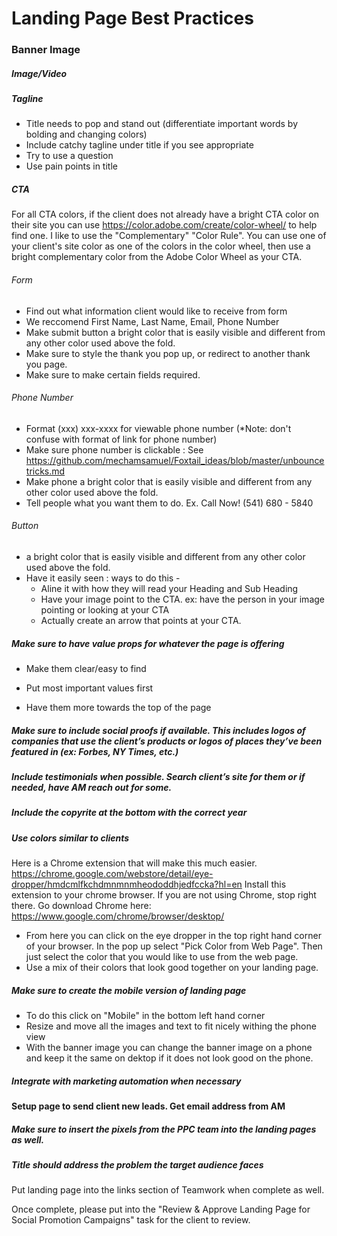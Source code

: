 # Landing Page Best Practices

### Banner Image

##### Image/Video

##### Tagline
- Title needs to pop and stand out (differentiate important words by bolding and changing colors) 
- Include catchy tagline under title if you see appropriate 
- Try to use a question
- Use pain points in title

##### CTA
For all CTA colors, if the client does not already have a bright CTA color on their site you can use https://color.adobe.com/create/color-wheel/ to help find one. I like to use the "Complementary" "Color Rule". You can use one of your client's site color as one of the colors in the color wheel, then use a bright complementary color from the Adobe Color Wheel as your CTA. 

###### Form 
- Find out what information client would like to receive from form
- We reccomend First Name, Last Name, Email, Phone Number
- Make submit button a bright color that is easily visible and different from any other color used above the fold. 
- Make sure to style the thank you pop up, or redirect to another thank you page.
- Make sure to make certain fields required. 

###### Phone Number
- Format (xxx) xxx-xxxx for viewable phone number (*Note: don't confuse with format of link for phone number)
- Make sure phone number is clickable : See https://github.com/mechamsamuel/Foxtail_ideas/blob/master/unbouncetricks.md
- Make phone a bright color that is easily visible and different from any other color used above the fold. 
- Tell people what you want them to do. Ex. Call Now! (541) 680 - 5840

###### Button
- a bright color that is easily visible and different from any other color used above the fold.
- Have it easily seen : ways to do this - 
  - Aline it with how they will read your Heading and Sub Heading 
  - Have your image point to the CTA. ex: have the person in your image pointing or looking at your CTA
  - Actually create an arrow that points at your CTA. 
 
##### Make sure to have value props for whatever the page is offering 

- Make them clear/easy to find 

- Put most important values first 

- Have them more towards the top of the page 

##### Make sure to include social proofs if available. This includes logos of companies that use the client’s products or logos of places they’ve been featured in (ex: Forbes, NY Times, etc.) 

##### Include testimonials when possible. Search client’s site for them or if needed, have AM reach out for some. 

##### Include the copyrite at the bottom with the correct year 

##### Use colors similar to clients 
Here is a Chrome extension that will make this much easier. 
https://chrome.google.com/webstore/detail/eye-dropper/hmdcmlfkchdmnmnmheododdhjedfccka?hl=en
Install this extension to your chrome browser. If you are not using Chrome, stop right there. Go download Chrome here: https://www.google.com/chrome/browser/desktop/ 

- From here you can click on the eye dropper in the top right hand corner of your browser. In the pop up select "Pick Color from Web Page". Then just select the color that you would like to use from the web page. 
- Use a mix of their colors that look good together on your landing page. 

##### Make sure to create the mobile version of landing page 
- To do this click on "Mobile" in the bottom left hand corner 
- Resize and move all the images and text to fit nicely withing the phone view
- With the banner image you can change the banner image on a phone and keep it the same on dektop if it does not look good on the phone. 

##### Integrate with marketing automation when necessary 

#### Setup page to send client new leads. Get email address from AM 
##### Make sure to insert the pixels from the PPC team into the landing pages as well. 
##### Title should address the problem the target audience faces 

Put landing page into the links section of Teamwork when complete as well. 

Once complete, please put into the "Review & Approve Landing Page for Social Promotion Campaigns" task for the client to review.
